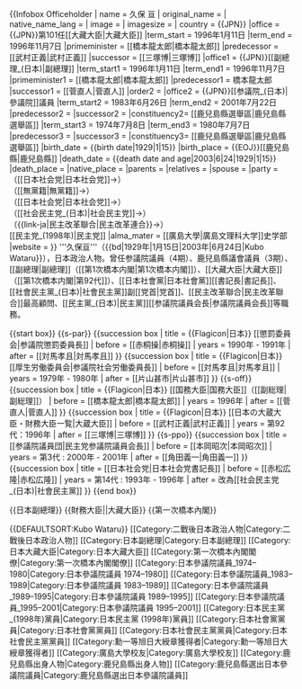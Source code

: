 {{Infobox Officeholder
| name  = 久保 亘
| original_name = 
| native_name_lang = 
| image = 
| imagesize = 
| country = {{JPN}}
|office       =  {{JPN}}第101任[[大藏大臣|大藏大臣]]
|term_start   = 1996年1月11日
|term_end     = 1996年11月7日
|primeminister = [[橋本龍太郎|橋本龍太郎]]
|predecessor  = [[武村正義|武村正義]]
|successor    = [[三塚博|三塚博]]
|office1       =  {{JPN}}[[副總理_(日本)|副總理]]
|term_start1   = 1996年1月11日
|term_end1     = 1996年11月7日
|primeminister1 = [[橋本龍太郎|橋本龍太郎]]
|predecessor1  = 橋本龍太郎
|successor1    = [[菅直人|菅直人]]
|order2        = 
|office2       = {{JPN}}[[参議院_(日本)|參議院]]議員
|term_start2   = 1983年6月26日
|term_end2     = 2001年7月22日
|predecessor2  = 
|successor2    = 
|constituency2= [[鹿兒島縣選舉區|鹿兒島縣選舉區]]
|term_start3   = 1974年7月8日
|term_end3     = 1980年7月7日
|predecessor3  = 
|successor3    = 
|constituency3= [[鹿兒島縣選舉區|鹿兒島縣選舉區]]
|birth_date = {{birth date|1929|1|15}}
|birth_place = {{EOJ}}[[鹿兒島縣|鹿兒島縣]]
|death_date = {{death date and age|2003|6|24|1929|1|15}}
|death_place = 
|native_place = 
|parents = 
|relatives = 
|spouse = 
|party = （[[日本社会党|日本社会党]]→）<br />（[[無黨籍|無黨籍]]→）<br />（[[日本社会党|日本社会党]]→）<br />（[[社会民主党_(日本)|社会民主党]]→）<br />（{{link-ja|民主改革聯合|民主改革連合}}→）<br />[[民主党_(1998年)|民主党]]
|alma_mater   = [[廣島大學|廣島文理科大学]]史学部
|website      = 
}}
'''久保亘'''（{{bd|1929年|1月15日|2003年|6月24日|Kubo Wataru}}），日本政治人物。曾任参議院議員（4期）、鹿兒島縣議會議員（3期）、[[副總理|副總理]]（[[第1次橋本内閣|第1次橋本内閣]]）、[[大藏大臣|大藏大臣]]（[[第1次橋本内閣|第92代]]）、[[日本社會黨|日本社會黨]][[書記長|書記長]]、[[社會民主黨_(日本)|社會民主黨]]副[[党首|党首]]、[[民主改革聯合|民主改革聯合]]最高顧問、[[民主黨_(日本)|民主黨]][[参議院議員会長|参議院議員会長]]等職務。

{{start box}}
{{s-par}}
{{succession box
| title  = {{Flagicon|日本}} [[懲罰委員会|参議院懲罰委員長]]
| before = [[赤桐操|赤桐操]]
| years  = 1990年 - 1991年
| after  = [[対馬孝且|対馬孝且]]
}}
{{succession box
| title  = {{Flagicon|日本}} [[厚生労働委員会|参議院社会労働委員長]]
| before = [[対馬孝且|対馬孝且]]
| years  = 1979年 - 1980年
| after  = [[片山甚市|片山甚市]]
}}
{{s-off}}
{{succession box 
| title  = {{Flagicon|日本}} [[国務大臣|国務大臣]]（[[副総理|副総理]]）
| before = [[橋本龍太郎|橋本龍太郎]]
| years  = 1996年
| after  = [[菅直人|菅直人]]
}}
{{succession box 
| title  = {{Flagicon|日本}} [[日本の大蔵大臣・財務大臣一覧|大蔵大臣]]
| before = [[武村正義|武村正義]]
| years  = 第92代：1996年
| after  = [[三塚博|三塚博]]
}}
{{s-ppo}}
{{succession box 
| title  = [[参議院議員団|民主党参議院議員会長]]
| before = [[本岡昭次|本岡昭次]]
| years  = 第3代 : 2000年 - 2001年
| after  = [[角田義一|角田義一]]
}}
{{succession box 
| title  = [[日本社会党|日本社会党書記長]]
| before = [[赤松広隆|赤松広隆]]
| years  = 第14代 : 1993年 - 1996年
| after  = 改為[[社会民主党_(日本)|社會民主黨]]
}}
{{end box}}

{{日本副總理}}
{{財務大臣||大藏大臣}}
{{第一次橋本內閣}}

{{DEFAULTSORT:Kubo Wataru}}
[[Category:二戰後日本政治人物|Category:二戰後日本政治人物]]
[[Category:日本副總理|Category:日本副總理]]
[[Category:日本大藏大臣|Category:日本大藏大臣]]
[[Category:第一次橋本內閣閣僚|Category:第一次橋本內閣閣僚]]
[[Category:日本參議院議員_1974–1980|Category:日本參議院議員 1974–1980]]
[[Category:日本參議院議員_1983–1989|Category:日本參議院議員 1983–1989]]
[[Category:日本參議院議員_1989–1995|Category:日本參議院議員 1989–1995]]
[[Category:日本參議院議員_1995–2001|Category:日本參議院議員 1995–2001]]
[[Category:日本民主黨_(1998年)黨員|Category:日本民主黨 (1998年)黨員]]
[[Category:日本社會黨黨員|Category:日本社會黨黨員]]
[[Category:日本社會民主黨黨員|Category:日本社會民主黨黨員]]
[[Category:勳一等旭日大綬章獲得者|Category:勳一等旭日大綬章獲得者]]
[[Category:廣島大學校友|Category:廣島大學校友]]
[[Category:鹿兒島縣出身人物|Category:鹿兒島縣出身人物]]
[[Category:鹿兒島縣選出日本參議院議員|Category:鹿兒島縣選出日本參議院議員]]